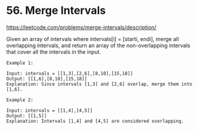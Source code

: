 # 56. Merge Intervals
https://leetcode.com/problems/merge-intervals/description/

Given an array of intervals where intervals[i] = [starti, endi], merge all 
overlapping intervals, and return an array of the non-overlapping intervals that
cover all the intervals in the input.

```
Example 1:

Input: intervals = [[1,3],[2,6],[8,10],[15,18]]
Output: [[1,6],[8,10],[15,18]]
Explanation: Since intervals [1,3] and [2,6] overlap, merge them into [1,6].

Example 2:

Input: intervals = [[1,4],[4,5]]
Output: [[1,5]]
Explanation: Intervals [1,4] and [4,5] are considered overlapping.
```
